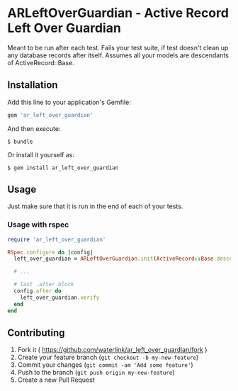 # ARLeftOverGuardian - Active Record Left Over Guardian

Meant to be run after each test. Fails your test suite, if test doesn't clean up any database records after itself. Assumes all your models are descendants of ActiveRecord::Base.

## Installation

Add this line to your application's Gemfile:

```ruby
gem 'ar_left_over_guardian'
```

And then execute:

    $ bundle

Or install it yourself as:

    $ gem install ar_left_over_guardian

## Usage

Just make sure that it is run in the end of each of your tests.

### Usage with rspec

```ruby
require 'ar_left_over_guardian'

RSpec.configure do |config|
  left_over_guardian = ARLeftOverGuardian.init(ActiveRecord::Base.descendants)

  # ...

  # last .after block
  config.after do
    left_over_guardian.verify
  end
end
```

## Contributing

1. Fork it ( https://github.com/waterlink/ar_left_over_guardian/fork )
2. Create your feature branch (`git checkout -b my-new-feature`)
3. Commit your changes (`git commit -am 'Add some feature'`)
4. Push to the branch (`git push origin my-new-feature`)
5. Create a new Pull Request
